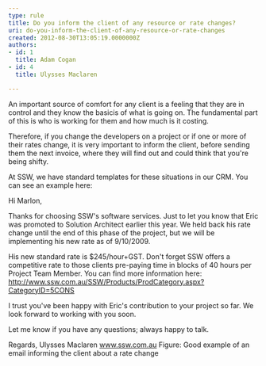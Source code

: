 ```yaml
---
type: rule
title: Do you inform the client of any resource or rate changes?
uri: do-you-inform-the-client-of-any-resource-or-rate-changes
created: 2012-08-30T13:05:19.0000000Z
authors:
- id: 1
  title: Adam Cogan
- id: 4
  title: Ulysses Maclaren

---
```


 
An important source of comfort for any client is a feeling that they are in control and they know                     the basicis of what is going on. The fundamental part of this is who is working for them and how                      much is it costing.
 
Therefore, if you change the developers on a project or if one or more of their rates change, it is                      very important to inform the client, before sending them the next invoice, where they will find out                      and could think that you're being shifty.

At SSW, we have standard templates for these situations in our CRM. You can see an example here:

Hi Marlon,

Thanks for choosing SSW's software services. Just to let you know that Eric was promoted to Solution Architect earlier this year. We held back his rate change until the end of this phase of the project, but we will be implementing his new rate as of 9/10/2009.

His new standard rate is $245/hour+GST. Don't forget SSW offers a competitive rate to those clients pre-paying time in blocks of 40 hours per Project Team Member. You can find more information here: http://www.ssw.com.au/SSW/Products/ProdCategory.aspx?CategoryID=5CONS

I trust you've been happy with Eric's contribution to your project so far. We look forward to working with you soon.

Let me know if you have any questions; always happy to talk.

Regards, 
                         Ulysses Maclaren 
                         www.ssw.com.au
                        Figure: Good example of an email informing the client about a rate change<br>                    
